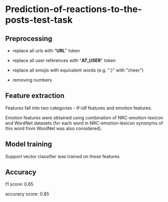 # Prediction-of-reactions-to-the-posts-test-task

## Preprocessing

- replace all urls with "__URL__" token

- replace all user references with "__AT_USER__" token

- replace all emojis with equivalent words (e.g. ":)" with "cheer")

- removing numbers

## Feature extraction

Features fall into two categories - tf-idf features and emotion features.

Emotion features were obtained using combination of NRC-emotion-lexicon and WordNet datasets (for each word in NRC-emotion-lexicon synonyms of this word from WordNet was also considered). 

## Model training

Support vector classifier was trained on these features

## Accuracy

f1 score: 0.65

accuracy score: 0.85
